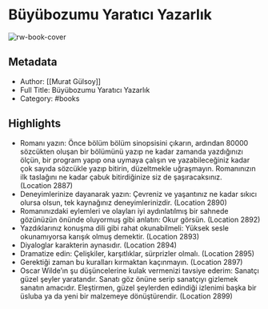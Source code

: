 # Büyübozumu Yaratıcı Yazarlık

![rw-book-cover](https://readwise-assets.s3.amazonaws.com/static/images/default-book-icon-2.dae1dc4d332b.png)

## Metadata
- Author: [[Murat Gülsoy]]
- Full Title: Büyübozumu Yaratıcı Yazarlık
- Category: #books

## Highlights
- Romanı yazın: Önce bölüm bölüm sinopsisini çıkarın, ardından 80000 sözcükten oluşan bir bölümünü yazıp ne kadar zamanda yazdığınızı ölçün, bir program yapıp ona uymaya çalışın ve yazabileceğiniz kadar çok sayıda sözcükle yazıp bitirin, düzeltmekle uğraşmayın. Romanınızın ilk taslağını ne kadar çabuk bitirdiğinize siz de şaşıracaksınız. (Location 2887)
- Deneyimlerinize dayanarak yazın: Çevreniz ve yaşantınız ne kadar sıkıcı olursa olsun, tek kaynağınız deneyimlerinizdir. (Location 2890)
- Romanınızdaki eylemleri ve olayları iyi aydınlatılmış bir sahnede gözünüzün önünde oluyormuş gibi anlatın: Okur görsün. (Location 2892)
- Yazdıklarınız konuşma dili gibi rahat okunabilmeli: Yüksek sesle okunamıyorsa karışık olmuş demektir. (Location 2893)
- Diyaloglar karakterin aynasıdır. (Location 2894)
- Dramatize edin: Çelişkiler, karşıtlıklar, sürprizler olmalı. (Location 2895)
- Gerektiği zaman bu kuralları kırmaktan kaçınmayın. (Location 2897)
- Oscar Wilde’ın şu düşüncelerine kulak vermenizi tavsiye ederim: Sanatçı güzel şeyler yaratandır. Sanatı göz önüne serip sanatçıyı gizlemek sanatın amacıdır. Eleştirmen, güzel şeylerden edindiği izlenimi başka bir üsluba ya da yeni bir malzemeye dönüştürendir. (Location 2899)
